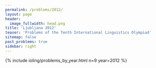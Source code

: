 ```yaml
---
permalink: /problems/2012/
layout: page
header:
  image_fullwidth: head.png
title: 'Ljubljana 2012'
teaser: 'Problems of the Tenth International Linguistics Olympiad'
sitemap: false
past_problems: true
sidebar: right
---
```


{% include ioling/problems_by_year.html n=9 year=2012 %}